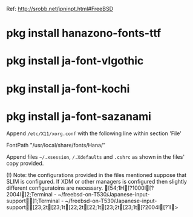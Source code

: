 
Ref: http://srobb.net/jpninpt.html#FreeBSD


# pkg install hanazono-fonts-ttf
# pkg install ja-font-vlgothic
# pkg install ja-font-kochi
# pkg install ja-font-sazanami

Append `/etc/X11/xorg.conf` with the following line within section 'File' 

FontPath        "/usr/local/share/fonts/Hana/"

Append files `~/.xsession`, `/.Xdefaults` and `.cshrc` as shown in the files' copy provided.

(!) Note: the configurations provided in the files mentioned suppose that SLIM is configured. If XDM or other managers is configured then slightly different configuratoins are necessary.
                                                                                                                                                                                                                                                                                                                                                                                                                                                                                                                                                                                                                                                                                                                                                                                                                                                                                                                                                                                                                                                                                                                                                                                                                                                                                                                                                                                                                                                                                                                                                                                                                                                                                                                                                                                                                                                                                                                                                                                                                                                                                                                                                                                                                                                                                                                                                                                                                                                                                                                                                                                                                                                                                                                                                                                                                                                                                                                                                                                                                                                                                                                                                                                                                                                                                                                                                                                                                                                                                                                                                                                                                                                                                                                                                                                                                                                                                                                                                                                                                                                                                                                                                                                                                                                                                               [54;1H[?1000l[?2004l]2;Terminal - ~/freebsd-on-T530/Japanese-input-support]1;Terminal - ~/freebsd-on-T530/Japanese-input-support[23;2t[23;1t[22;2t[22;1t[23;2t[23;1t[?2004l[?1l>
